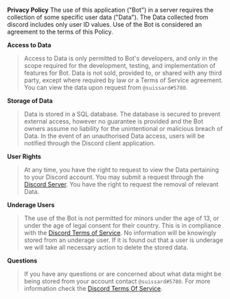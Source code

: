 __**Privacy Policy**__
The use of this application ("Bot") in a server requires the collection of some specific user data ("Data"). The Data
collected from discord includes only user ID values. Use of the Bot is considered an agreement to the terms of this
Policy.

**Access to Data**
> Access to Data is only permitted to Bot's developers, and only in the scope required for the development, testing, and
> implementation of features for Bot. Data is not sold, provided to, or shared with any third party, except where required
> by law or a Terms of Service agreement. You can view the data upon request from `@suissard#5780`.

**Storage of Data**
> Data is stored in a SQL database. The database is secured to prevent external access, however no guarantee is provided
> and the Bot owners assume no liability for the unintentional or malicious breach of Data. In the event of an
> unauthorised Data access, users will be notified through the Discord client application.

**User Rights**
> At any time, you have the right to request to view the Data pertaining to your Discord account. You may submit a
> request through the [Discord Server](https://discord.geekingtime.fr). You have the right to request the removal of
> relevant Data.

**Underage Users**
> The use of the Bot is not permitted for minors under the age of 13, or under the age of legal consent for their
> country. This is in compliance with the [Discord Terms of Service](https://discord.com/terms). No information will be
> knowingly stored from an underage user. If it is found out that a user is underage we will take all necessary action to
> delete the stored data.

**Questions**
> If you have any questions or are concerned about what data might be being stored from your account contact
`@suissard#5780`. For more information check the [Discord Terms Of Service](https://discord.com/terms).